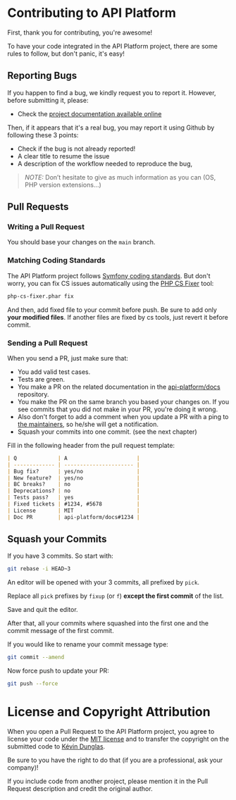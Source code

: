 # Contributing to API Platform

First, thank you for contributing, you're awesome!

To have your code integrated in the API Platform project, there are some rules to follow, but don't panic, it's easy!

## Reporting Bugs

If you happen to find a bug, we kindly request you to report it. However, before submitting it, please:

- Check the [project documentation available online](https://api-platform.com/docs/)

Then, if it appears that it's a real bug, you may report it using Github by following these 3 points:

- Check if the bug is not already reported!
- A clear title to resume the issue
- A description of the workflow needed to reproduce the bug,

> _NOTE:_ Don’t hesitate to give as much information as you can (OS, PHP version extensions...)

## Pull Requests

### Writing a Pull Request

You should base your changes on the `main` branch.

### Matching Coding Standards

The API Platform project follows [Symfony coding standards](https://symfony.com/doc/current/contributing/code/standards.html).
But don't worry, you can fix CS issues automatically using the [PHP CS Fixer](http://cs.sensiolabs.org/) tool:

```bash
php-cs-fixer.phar fix
```

And then, add fixed file to your commit before push.
Be sure to add only **your modified files**. If another files are fixed by cs tools, just revert it before commit.

### Sending a Pull Request

When you send a PR, just make sure that:

- You add valid test cases.
- Tests are green.
- You make a PR on the related documentation in the [api-platform/docs](https://github.com/api-platform/docs) repository.
- You make the PR on the same branch you based your changes on. If you see commits
  that you did not make in your PR, you're doing it wrong.
- Also don't forget to add a comment when you update a PR with a ping to [the maintainers](https://github.com/orgs/api-platform/people),
  so he/she will get a notification.
- Squash your commits into one commit. (see the next chapter)

Fill in the following header from the pull request template:

```markdown
| Q             | A                      |
| ------------- | ---------------------- |
| Bug fix?      | yes/no                 |
| New feature?  | yes/no                 |
| BC breaks?    | no                     |
| Deprecations? | no                     |
| Tests pass?   | yes                    |
| Fixed tickets | #1234, #5678           |
| License       | MIT                    |
| Doc PR        | api-platform/docs#1234 |
```

## Squash your Commits

If you have 3 commits. So start with:

```bash
git rebase -i HEAD~3
```

An editor will be opened with your 3 commits, all prefixed by `pick`.

Replace all `pick` prefixes by `fixup` (or `f`) **except the first commit** of the list.

Save and quit the editor.

After that, all your commits where squashed into the first one and the commit message of the first commit.

If you would like to rename your commit message type:

```bash
git commit --amend
```

Now force push to update your PR:

```bash
git push --force
```

# License and Copyright Attribution

When you open a Pull Request to the API Platform project, you agree to license your code under the [MIT license](../LICENSE)
and to transfer the copyright on the submitted code to [Kévin Dunglas](https://github.com/dunglas).

Be sure to you have the right to do that (if you are a professional, ask your company)!

If you include code from another project, please mention it in the Pull Request description and credit the original author.
